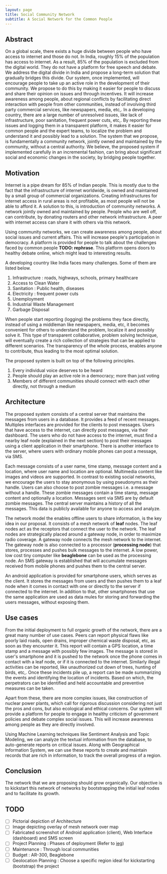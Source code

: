 ```yaml
---
layout: page
title: Social Community Network
subtitle: A Social Network for the Common People
---
```

## Abstract

On a global scale, there exists a huge divide between people who have access to internet and those do not. In India, roughly 15% of the population has access to internet. As a result, 85% of the population is excluded from the digital world. They do not have a platform for free speech and debate.  We address the digital divide in India and propose a long-term solution that gradually bridges this divide. Our system, once implemented, will encourage people to take up an active role in the development of their community. We propose to do this by making it easier for people to discuss and share their opinion on issues and through incentives.  It will increase awareness among people, about regional conflicts by facilitating direct interaction with people from other communities, instead of involving third party commercial services, like newspapers, media, etc,. In a developing country, there are a large number of unresolved issues, like lack of infrastructure, poor sanitation, frequent power cuts, etc,. By reporting these issues and logging them in a transparent platform, it makes it easier for common people and the expert teams, to localize the problem and understand it and possibly lead to a solution. The system that we propose, is fundamentally a community network, jointly owned and maintained by the community, without a central authority. We believe, the proposed system if implemented carefully in an incremental fashion, can bring about significant social and economic changes in the society, by bridging people together.

## Motivation

Internet is a pipe dream for 85% of Indian people. This is mostly due to the fact that the infrastructure of internet worldwide, is owned and maintained by a small group of commercial organizations. Creating infrastructures for internet access in rural areas is not profitable, as most people will not be able to afford it. A solution to this, is introduction of community networks. A network jointly owned and maintained by people. People who are well off, can contribute, by donating routers and other network infrastructure. A peer with internet access can share it with others via this network. 

Using community networks, we can create awareness among people, about social issues and current affairs. This will increase people's participation in democracy. A platform is provided for people to talk about the challenges faced by common people **TODO: rephrase**. This platform opens doors to healthy debate online, which might lead to interesting results.

A developing country like India faces many challenges. Some of them are listed below.

1. Infrastructure : roads, highways, schools, primary healthcare
2. Access to Clean Water
3. Sanitation : Public health, diseases
4. Electricity : frequent power cuts
5. Unemployment
6. Industrial Waste Management
7. Garbage Disposal

When people start reporting (logging) the problems they face directly, instead of using a middleman like newspapers, media, etc, it becomes convenient for others to understand the problem, localize it and possibly solve it. This type of transparent collaborative, problem solving technique, will eventually create a rich collection of strategies that can be applied to different scenarios. The transparency of the whole process, enables anyone to contribute, thus leading to the most optimal solution.


The proposed system is built on top of the following principles.

1. Every individual voice deserves to be heard
2. People should play an active role in a democracy; more than just voting
3. Members of different communities should connect with each other directly, not through a medium

## Architecture

The proposed system consists of a central server that maintains the messages from users in a database. It provides a feed of recent messages. Multiples interfaces are provided for the clients to post messages. Users that have access to the internet, can directly post messages, via their dashboard. The users who do not have access to the internet, must find a nearby leaf node (explained in the next section) to post their messages using a client application in their smartphone. There is another interface to the server, where users with ordinary mobile phones can post a message, via SMS.

Each message consists of a user name, time stamp, message content and a location, where user name and location are optional. Multimedia content like images and videos are supported. In contrast to existing social networks, we encourage the users to stay anonymous by using pseudonyms as their handle. Users can also choose to post zombie messages i.e. a message without a handle. These zombie messages contain a time stamp, message content and optionally a location. Messages sent via SMS are by default zombie messages. The central server maintains a history of all the messages. This data is publicly available for anyone to access and analyze.

The network model the enables offline users to share information, is the key idea in our proposal. It consists of a mesh network of **leaf** nodes. The leaf nodes act as the receptors that connect the user to the network. The leaf nodes are strategically placed around a gateway node, in order to maximize radio coverage. A gateway node connects the mesh network to the internet. The gateway node is also connected to a processor (**processing node**) that stores, processes and pushes bulk messages to the internet. A low power, low cost tiny computer like **beaglebone** can be used as the processing node. An SMS gateway is established that will accumulate messages received from mobile phones and pushes them to the central server.

An android application is provided for smartphone users, which serves as the client. It stores the messages from users and then pushes them to a leaf node when it comes in contact with one or directly to the server if connected to the internet. In addition to that, other smartphones that use the same application are used as data mules for storing and forwarding the users messages, without exposing them.


## Use cases

From the initial deployment to full organic growth of the network, there are a great many number of use cases. Peers can report physical flaws like poorly laid roads, open drains, improper chemical waste disposal, etc, as soon as they encounter it. This report will contain a GPS location, a time stamp and a message with possibly few images. The message is stored in user's smartphone and it is pushed to the network once the phone comes in contact with a leaf node, or if it is connected to the internet. Similarly illegal activities can be reported, like unauthorized cut down of trees, hunting of birds, etc,. Once these incidents pile up, a report can be made summarizing the events and identifying the location of incidents. Based on which, the perpetrators can be identified and held accountable and preventive measures can be taken. 

Apart from these, there are more complex issues, like construction of nuclear power plants, which call for rigorous discussion considering not just the pros and cons, but also ecological and ethical concerns. Our system will provide a platform for people to engage in healthy criticism of government policies and debate complex social issues. This will increase awareness among people as they are directly involved. 

Using Machine Learning techniques like Sentiment Analysis and Topic Modeling, we can analyze the textual information from the database, to auto-generate reports on critical issues. Along with Geographical Information System, we can use these reports to create and maintain records that are rich in information, to track the overall progress of a region.

## Conclusion

The network that we are proposing should grow organically. Our objective is to kickstart this network of networks by bootstrapping the initial leaf nodes and to facilitate its growth.


## TODO

* [ ] Pictorial depiction of Architecture
* [ ] Image depicting overlay of mesh network over map
* [ ] Fabricated screenshot of Android application (client), Web Interface (dashboard) and SMS screen
* [ ] Project Planning : Phases of deployment (Refer to [ieg](https://meta.wikimedia.org/wiki/Grants:IEG/Wiki_Mesh_Network_Community))
* [ ] Maintenance : Through local communities
* [ ] Budget : AR-300, Beaglebone
* [ ] Geolocation Planning : Choose a specific region ideal for kickstarting (bootstrap) the project
